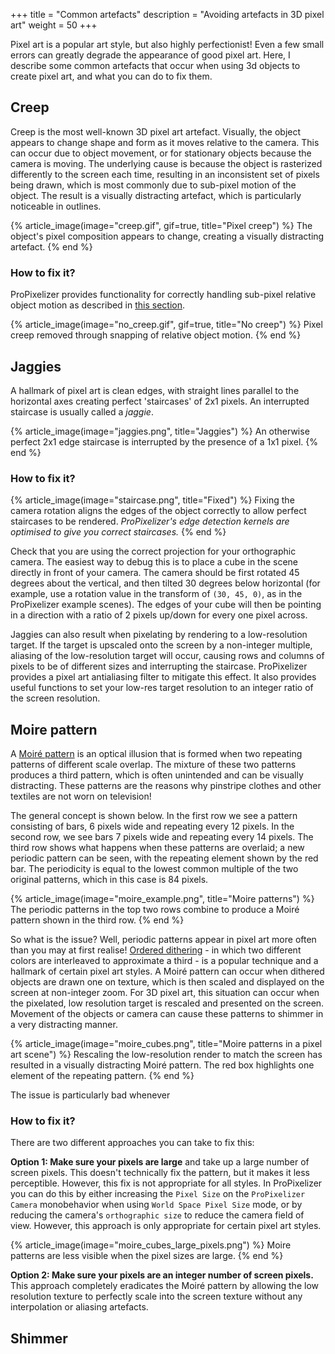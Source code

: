 +++
title = "Common artefacts"
description = "Avoiding artefacts in 3D pixel art"
weight = 50
+++

Pixel art is a popular art style, but also highly perfectionist! Even a few small errors can greatly degrade the appearance of good pixel art. Here, I describe some common artefacts that occur when using 3d objects to create pixel art, and what you can do to fix them.

## Creep

Creep is the most well-known 3D pixel art artefact. Visually, the object appears to change shape and form as it moves relative to the camera. This can occur due to object movement, or for stationary objects because the camera is moving. The underlying cause is because the object is rasterized differently to the screen each time, resulting in an inconsistent set of pixels being drawn, which is most commonly due to sub-pixel motion of the object. The result is a visually distracting artefact, which is particularly noticeable in outlines.

{% article_image(image="creep.gif", gif=true, title="Pixel creep") %}
The object's pixel composition appears to change, creating a visually distracting artefact.
{% end %}

### How to fix it?

ProPixelizer provides functionality for correctly handling sub-pixel relative object motion as described in [this section](@/usage/eliminate_pixel_creep/index.md).

{% article_image(image="no_creep.gif", gif=true, title="No creep") %}
Pixel creep removed through snapping of relative object motion.
{% end %}

## Jaggies

A hallmark of pixel art is clean edges, with straight lines parallel to the horizontal axes creating perfect 'staircases' of 2x1 pixels. An interrupted staircase is usually called a _jaggie_.

{% article_image(image="jaggies.png", title="Jaggies") %}
An otherwise perfect 2x1 edge staircase is interrupted by the presence of a 1x1 pixel.
{% end %}

### How to fix it?

{% article_image(image="staircase.png", title="Fixed") %}
Fixing the camera rotation aligns the edges of the object correctly to allow perfect staircases to be rendered. <i>ProPixelizer's edge detection kernels are optimised to give you correct staircases.</i>
{% end %}

Check that you are using the correct projection for your orthographic camera. The easiest way to debug this is to place a cube in the scene directly in front of your camera. The camera should be first rotated 45 degrees about the vertical, and then tilted 30 degrees below horizontal (for example, use a rotation value in the transform of `(30, 45, 0)`, as in the ProPixelizer example scenes). The edges of your cube will then be pointing in a direction with a ratio of 2 pixels up/down for every one pixel across.

Jaggies can also result when pixelating by rendering to a low-resolution target. If the target is upscaled onto the screen by a non-integer multiple, aliasing of the low-resolution target will occur, causing rows and columns of pixels to be of different sizes and interrupting the staircase. ProPixelizer provides a pixel art antialiasing filter to mitigate this effect. It also provides useful functions to set your low-res target resolution to an integer ratio of the screen resolution.

## Moire pattern

A [Moiré pattern](https://en.wikipedia.org/wiki/Moir%C3%A9_pattern) is an optical illusion that is formed when two repeating patterns of different scale overlap. The mixture of these two patterns produces a third pattern, which is often unintended and can be visually distracting. These patterns are the reasons why pinstripe clothes and other textiles are not worn on television!

The general concept is shown below. In the first row we see a pattern consisting of bars, 6 pixels wide and repeating every 12 pixels. In the second row, we see bars 7 pixels wide and repeating every 14 pixels. The third row shows what happens when these patterns are overlaid; a new periodic pattern can be seen, with the repeating element shown by the red bar. The periodicity is equal to the lowest common multiple of the two original patterns, which in this case is 84 pixels.

{% article_image(image="moire_example.png", title="Moire patterns") %}
The periodic patterns in the top two rows combine to produce a Moiré pattern shown in the third row.
{% end %}

So what is the issue? Well, periodic patterns appear in pixel art more often than you may at first realise! [Ordered dithering](https://en.wikipedia.org/wiki/Dither) - in which two different colors are interleaved to approximate a third - is a popular technique and a hallmark of certain pixel art styles.
A Moiré pattern can occur when dithered objects are drawn one on texture, which is then scaled and displayed on the screen at non-integer zoom. For 3D pixel art, this situation can occur when the pixelated, low resolution target is rescaled and presented on the screen. Movement of the objects or camera can cause these patterns to shimmer in a very distracting manner.

{% article_image(image="moire_cubes.png", title="Moire patterns in a pixel art scene") %}
Rescaling the low-resolution render to match the screen has resulted in a visually distracting Moiré pattern. The red box highlights one element of the repeating pattern.
{% end %}

The issue is particularly bad whenever 

### How to fix it?

There are two different approaches you can take to fix this:

**Option 1: Make sure your pixels are large** and take up a large number of screen pixels. This doesn't technically fix the pattern, but it makes it less perceptible. However, this fix is not appropriate for all styles. In ProPixelizer you can do this by either increasing the `Pixel Size` on the `ProPixelizer Camera` monobehavior when using `World Space Pixel Size` mode, or by reducing the camera's `orthographic size` to reduce the camera field of view. However, this approach is only appropriate for certain pixel art styles.


{% article_image(image="moire_cubes_large_pixels.png") %}
Moire patterns are less visible when the pixel sizes are large.
{% end %}

**Option 2: Make sure your pixels are an integer number of screen pixels.** This approach completely eradicates the Moiré pattern by allowing the low resolution texture to perfectly scale into the screen texture without any interpolation or aliasing artefacts.




## Shimmer
